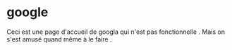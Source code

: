 # google 
Ceci est une page d'accueil de googla qui n'est pas fonctionnelle . Mais on s'est amusé quand même à le faire .
